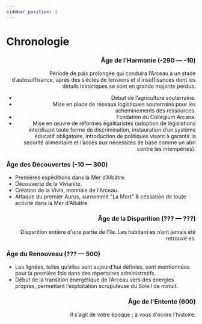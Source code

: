 ```yaml
---
sidebar_position: 1
---
```


# Chronologie

<Timeline horizontal>

<TimelineItem align='right'>

### Âge de l’Harmonie (-290 — -10)

Période de paix prolongée qui conduira l’Arceau à un stade d’autosuffisance, après des siècles de tensions et d’insuffisances dont les détails historiques se sont en grande majorité perdus.
- Début de l’agriculture souterraine.
- Mise en place de réseaux logistiques souterrains pour les acheminements des ressources.
- Fondation du Collégium Arcana.
- Mise en œuvre de réformes égalitaristes (adoption de législations interdisant toute forme de discrimination, instauration d’un système éducatif obligatoire, introduction de politiques visant à garantir la sécurité alimentaire et l’accès aux nécessités de base comme un abri contre les intempéries).

</TimelineItem>
<TimelineItem align='left'>

### Âge des Découvertes (-10 — 300)

- Premières expéditions dans la Mer d’Albâtre.
- Découverte de la Vivianite.
- Création de la Vivia, monnaie de l'Arceau.
- Attaque du premier Aurus, surnommé "La Mort" & cessation de toute activité dans la Mer d'Albâtre

</TimelineItem>

<TimelineItem align='right'>

### Âge de la Disparition (??? — ???)

Disparition entière d'une partie de l'île. Les habitant·es n’ont jamais été retrouvé·es.

</TimelineItem>

<TimelineItem align='left'>

### Âge du Renouveau (??? — 500)

- Les lignées, telles qu’elles sont aujourd’hui définies, sont mentionnées pour la première fois dans des répertoires administratifs.
- Début de la transition énergétique de l’Arceau vers des énergies propres, permettant l’exploitation scrupuleuse du Soleil de minuit.

</TimelineItem>

<TimelineItem align='right'>

### Âge de l'Entente (600)

Il s'agit de votre époque ; à vous d'écrire l'histoire.

</TimelineItem>
</Timeline>